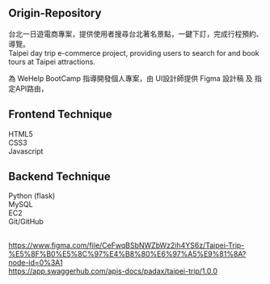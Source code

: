 ## Origin-Repository

台北一日遊電商專案，提供使用者搜尋台北著名景點，一鍵下訂，完成行程預約、導覽。  
Taipei day trip e-commerce project, providing users to search for and book tours at Taipei attractions.

為 WeHelp BootCamp 指導開發個人專案，由 UI設計師提供 Figma 設計稿 及 指定API路由，

## Frontend Technique
HTML5  
CSS3  
Javascript   

## Backend Technique
Python (flask)  
MySQL  
EC2  
Git/GitHub  

## 
https://www.figma.com/file/CeFwqBSbNWZbWz2ih4YS6z/Taipei-Trip-%E5%8F%B0%E5%8C%97%E4%B8%80%E6%97%A5%E9%81%8A?node-id=0%3A1   
https://app.swaggerhub.com/apis-docs/padax/taipei-trip/1.0.0
